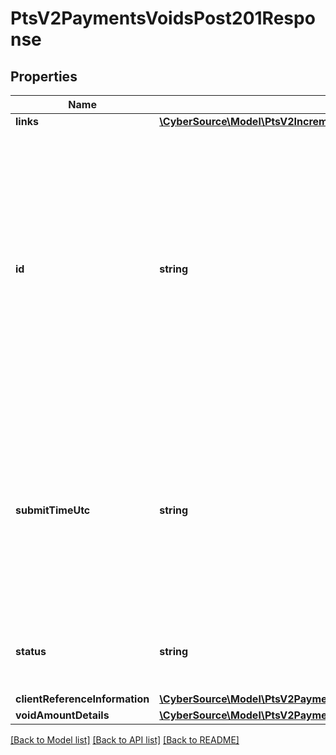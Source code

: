 # PtsV2PaymentsVoidsPost201Response

## Properties
Name | Type | Description | Notes
------------ | ------------- | ------------- | -------------
**links** | [**\CyberSource\Model\PtsV2IncrementalAuthorizationPatch201ResponseLinks**](PtsV2IncrementalAuthorizationPatch201ResponseLinks.md) |  | [optional] 
**id** | **string** | An unique identification number assigned by CyberSource to identify the submitted request. It is also appended to the endpoint of the resource.  On incremental authorizations, this value with be the same as the identification number returned in the original authorization response. | [optional] 
**submitTimeUtc** | **string** | Time of request in UTC. Format: &#x60;YYYY-MM-DDThh:mm:ssZ&#x60; Example &#x60;2016-08-11T22:47:57Z&#x60; equals August 11, 2016, at 22:47:57 (10:47:57 p.m.). The &#x60;T&#x60; separates the date and the time. The &#x60;Z&#x60; indicates UTC. | [optional] 
**status** | **string** | The status of the submitted transaction.  Possible values:  - VOIDED | [optional] 
**clientReferenceInformation** | [**\CyberSource\Model\PtsV2PaymentsPost201ResponseClientReferenceInformation**](PtsV2PaymentsPost201ResponseClientReferenceInformation.md) |  | [optional] 
**voidAmountDetails** | [**\CyberSource\Model\PtsV2PaymentsVoidsPost201ResponseVoidAmountDetails**](PtsV2PaymentsVoidsPost201ResponseVoidAmountDetails.md) |  | [optional] 

[[Back to Model list]](../README.md#documentation-for-models) [[Back to API list]](../README.md#documentation-for-api-endpoints) [[Back to README]](../README.md)


